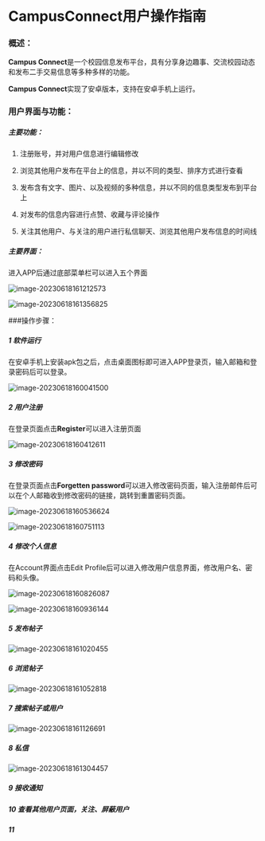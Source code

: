 # CampusConnect用户操作指南



### 概述：

**Campus Connect**是一个校园信息发布平台，具有分享身边趣事、交流校园动态和发布二手交易信息等多种多样的功能。



**Campus Connect**实现了安卓版本，支持在安卓手机上运行。



### 用户界面与功能：

##### 主要功能：

1. 注册账号，并对用户信息进行编辑修改 

2. 浏览其他用户发布在平台上的信息，并以不同的类型、排序方式进行查看 

3. 发布含有文字、图片、以及视频的多种信息，并以不同的信息类型发布到平台上 

4. 对发布的信息内容进行点赞、收藏与评论操作 

5. 关注其他用户、与关注的用户进行私信聊天、浏览其他用户发布信息的时间线

   

##### 主要界面：

进入APP后通过底部菜单栏可以进入五个界面

![image-20230618161212573](C:\Users\TJK\AppData\Roaming\Typora\typora-user-images\image-20230618161212573.png)

![image-20230618161356825](C:\Users\TJK\AppData\Roaming\Typora\typora-user-images\image-20230618161356825.png)



###操作步骤：

##### 1 软件运行

在安卓手机上安装apk包之后，点击桌面图标即可进入APP登录页，输入邮箱和登录密码后可以登录。

![image-20230618160041500](C:\Users\TJK\AppData\Roaming\Typora\typora-user-images\image-20230618160041500.png)

##### 2 用户注册

在登录页面点击**Register**可以进入注册页面

![image-20230618160412611](C:\Users\TJK\AppData\Roaming\Typora\typora-user-images\image-20230618160412611.png)

##### 3 修改密码

在登录页面点击**Forgetten password**可以进入修改密码页面，输入注册邮件后可以在个人邮箱收到修改密码的链接，跳转到重置密码页面。

![image-20230618160536624](C:\Users\TJK\AppData\Roaming\Typora\typora-user-images\image-20230618160536624.png)

![image-20230618160751113](C:\Users\TJK\AppData\Roaming\Typora\typora-user-images\image-20230618160751113.png)



##### 4 修改个人信息

在Account界面点击Edit Profile后可以进入修改用户信息界面，修改用户名、密码和头像。

![image-20230618160826087](C:\Users\TJK\AppData\Roaming\Typora\typora-user-images\image-20230618160826087.png)

![image-20230618160936144](C:\Users\TJK\AppData\Roaming\Typora\typora-user-images\image-20230618160936144.png)

##### 5 发布帖子

![image-20230618161020455](C:\Users\TJK\AppData\Roaming\Typora\typora-user-images\image-20230618161020455.png)

##### 6 浏览帖子

![image-20230618161052818](C:\Users\TJK\AppData\Roaming\Typora\typora-user-images\image-20230618161052818.png)

##### 7 搜索帖子或用户

![image-20230618161126691](C:\Users\TJK\AppData\Roaming\Typora\typora-user-images\image-20230618161126691.png)

##### 8 私信

![image-20230618161304457](C:\Users\TJK\AppData\Roaming\Typora\typora-user-images\image-20230618161304457.png)

##### 9 接收通知



##### 10 查看其他用户页面，关注、屏蔽用户



##### 11 







